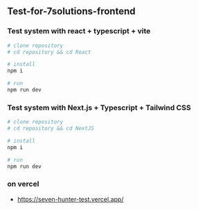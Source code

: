 ## Test-for-7solutions-frontend

### Test system with react + typescript + vite

```bash
# clone repository
# cd repository && cd React

# install
npm i

# run
npm run dev

```

### Test system with Next.js + Typescript + Tailwind CSS

```bash
# clone repository
# cd repository && cd NextJS

# install
npm i

# run
npm run dev

```

### on vercel

- https://seven-hunter-test.vercel.app/

